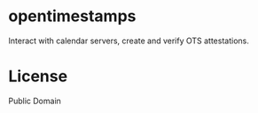 # opentimestamps

Interact with calendar servers, create and verify OTS attestations.

# License

Public Domain
